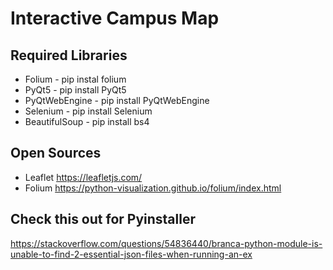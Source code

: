 # Interactive Campus Map

## Required Libraries
* Folium - pip instal folium
* PyQt5 - pip install PyQt5
* PyQtWebEngine - pip install PyQtWebEngine
* Selenium - pip install Selenium
* BeautifulSoup - pip install bs4


## Open Sources
* Leaflet https://leafletjs.com/
* Folium https://python-visualization.github.io/folium/index.html

## Check this out for Pyinstaller
https://stackoverflow.com/questions/54836440/branca-python-module-is-unable-to-find-2-essential-json-files-when-running-an-ex
